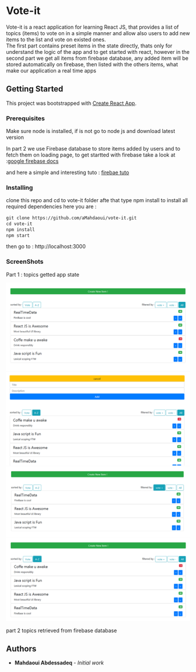 # Vote-it

Vote-it is a react application for learning React JS, that provides a list of topics (items) to vote on in a simple manner and allow also users to add new items to the list and vote on existed ones.  
The first part contains preset items in the state directly, thats only for understand the logic of the app and to get started with react, however in the second part we get all items from firebase database, any added item will be stored automatically on firebase, then listed with the others items, what make our application a real time apps

## Getting Started

This project was bootstrapped with [Create React App](https://github.com/facebookincubator/create-react-app). 

### Prerequisites

Make sure node is installed, if is not go to node js and download latest version

In part 2 we use Firebase database to store items added by users and to fetch them on loading page, to get startted with firebase take a look at :[google firebase docs](https://firebase.google.com/docs/)

and here a simple and interesting tuto : [firebae tuto](https://www.codementor.io/yurio/all-you-need-is-react-firebase-4v7g9p4kf)
### Installing

clone this repo and cd to vote-it folder
afte that type npm install to install all required dependencies
here you are : 
``` 
git clone https://github.com/aMahdaoui/vote-it.git 
cd vote-it
npm install 
npm start
```
then go to : http://localhost:3000

### ScreenShots

Part 1 : topics getted  app state

![alt all items list](src/images/allItems.PNG) 
![alt create new item](src/images/createNewItem.PNG) 
![alt items filtred by vote +](src/images/itemsByVote+.PNG) 
![alt item sorted by title A-Z](src/images/itemsSortedByTitle.PNG) 

part 2 topics retrieved from firebase database


## Authors

* **Mahdaoui Abdessadeq** - *Initial work*  
  
